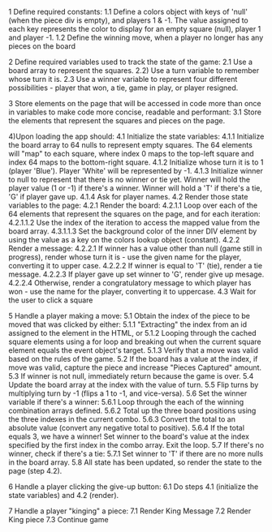 1 Define required constants:
	1.1 Define a colors object with keys of 'null' (when the piece div is empty), and players 1 & -1. The value assigned to each key represents the color to display for an empty square (null), player 1 and player -1.
	1.2 Define the winning move, when a player no longer has any pieces on the board

2 Define required variables used to track the state of the game:
	2.1 Use a board array to represent the squares.	2.2) Use a turn variable to remember whose turn it is.
	2.3 Use a winner variable to represent four different possibilities - player that won, a tie, game in play, or player resigned.


3 Store elements on the page that will be accessed in code more than once in variables to make code more concise, readable and performant:
	3.1 Store the elements that represent the squares and pieces on the page.

4)Upon loading the app should:
	4.1 Initialize the state variables:
		4.1.1 Initialize the board array to 64 nulls to represent empty squares. The 64 elements will "map" to each square, where index 0 maps to the top-left square and index 64 maps to the bottom-right square.
		4.1.2 Initialize whose turn it is to 1 (player 'Blue'). Player 'White' will be represented by -1.
		4.1.3 Initialize winner to null to represent that there is no winner or tie yet. Winner will hold the player value (1 or -1) if there's a winner. Winner will hold a 'T' if there's a tie, 'G' if player gave up. 
    4.1.4 Ask for player names.
	4.2 Render those state variables to the page:
		4.2.1 Render the board:
			4.2.1.1 Loop over each of the 64 elements that represent the squares on the page, and for each iteration:
				4.2.1.1.2 Use the index of the iteration to access the mapped value from the board array.
				4.3.1.1.3 Set the background color of the inner DIV element by using the value as a key on the colors lookup object (constant).
		4.2.2 Render a message:
			4.2.2.1 If winner has a value other than null (game still in progress), render whose turn it is - use the given name for the player, converting it to upper case.
			4.2.2.2 If winner is equal to 'T' (tie), render a tie message.
      4.2.2.3 If player gave up set winner to 'G', render give up mesage.
			4.2.2.4 Otherwise, render a congratulatory message to which player has won - use the name for the player, converting it to uppercase.
	4.3 Wait for the user to click a square

5 Handle a player making a move:
	5.1 Obtain the index of the piece to be moved that was clicked by either:
		5.1.1 "Extracting" the index from an id assigned to the element in the HTML, or
		5.1.2 Looping through the cached square elements using a for loop and breaking out when the current square element equals the event object's target.
    5.1.3 Verify that a move was valid based on the rules of the game.
	5.2 If the board has a value at the index, if move was valid, capture the piece and increase "Pieces Captured" amount.
	5.3 If winner is not null, immediately return because the game is over.
	5.4 Update the board array at the index with the value of turn.
	5.5 Flip turns by multiplying turn by -1 (flips a 1 to -1, and vice-versa).
	5.6 Set the winner variable if there's a winner:
		5.6.1 Loop through the each of the winning combination arrays defined.
		5.6.2 Total up the three board positions using the three indexes in the current combo.
		5.6.3 Convert the total to an absolute value (convert any negative total to positive).
		5.6.4 If the total equals 3, we have a winner! Set winner to the board's value at the index specified by the first index in the combo array. Exit the loop.
	5.7 If there's no winner, check if there's a tie:
		5.7.1 Set winner to 'T' if there are no more nulls in the board array.
	5.8 All state has been updated, so render the state to the page (step 4.2).
		

6 Handle a player clicking the give-up button:
	6.1 Do steps 4.1 (initialize the state variables) and 4.2 (render).

7 Handle a player "kinging" a piece:
  7.1 Render King Message
  7.2 Render King piece
  7.3 Continue game